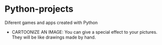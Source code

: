 # Python-projects
Diferent games and apps created with Python

- CARTOONIZE AN IMAGE:
You can give a special effect to your pictures. They will be like drawings made by hand. 
